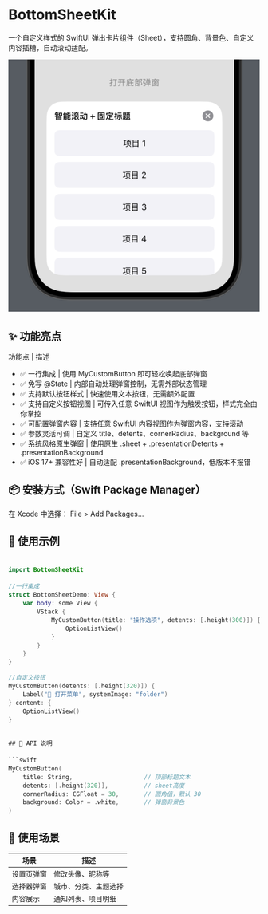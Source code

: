 # BottomSheetKit
一个自定义样式的 SwiftUI 弹出卡片组件（Sheet），支持圆角、背景色、自定义内容插槽，自动滚动适配。

![preview](assets/preview1.png)

## ✨ 功能亮点

功能点 | 描述
- ✅ 一行集成 | 使用 MyCustomButton 即可轻松唤起底部弹窗
- ✅ 免写 @State | 内部自动处理弹窗控制，无需外部状态管理
- ✅ 支持默认按钮样式 | 快速使用文本按钮，无需额外配置
- ✅ 支持自定义按钮视图 | 可传入任意 SwiftUI 视图作为触发按钮，样式完全由你掌控
- ✅ 可配置弹窗内容 | 支持任意 SwiftUI 内容视图作为弹窗内容，支持滚动
- ✅ 参数灵活可调 | 自定义 title、detents、cornerRadius、background 等
- ✅ 系统风格原生弹窗 | 使用原生 .sheet + .presentationDetents + .presentationBackground
- ✅ iOS 17+ 兼容性好 | 自动适配 .presentationBackground，低版本不报错



## 📦 安装方式（Swift Package Manager）

在 Xcode 中选择：
File > Add Packages...



## 🚀 使用示例

```swift

import BottomSheetKit

//一行集成 
struct BottomSheetDemo: View {
    var body: some View {
        VStack {
            MyCustomButton(title: "操作选项", detents: [.height(300)]) {
                OptionListView()
            }
        }
    }
}
```
```swift
//自定义按钮
MyCustomButton(detents: [.height(320)]) {
    Label("📂 打开菜单", systemImage: "folder")
} content: {
    OptionListView()
}
```
```swift

## 📐 API 说明

```swift
MyCustomButton(
    title: String,                    // 顶部标题文本
    detents: [.height(320)],          // sheet高度
    cornerRadius: CGFloat = 30,       // 圆角值，默认 30
    background: Color = .white,       // 弹窗背景色
)
```
## 🧩 使用场景

| 场景           | 描述               |
|----------------|--------------------|
| 设置页弹窗     | 修改头像、昵称等    |
| 选择器弹窗     | 城市、分类、主题选择 |
| 内容展示       | 通知列表、项目明细  |
